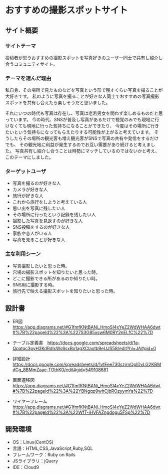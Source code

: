 # おすすめの撮影スポットサイト

## サイト概要
### サイトテーマ
投稿者が思うおすすめの撮影スポットを写真好きのユーザー同士で共有し紹介し合うコミュニティサイト。

### テーマを選んだ理由
私自身、その場所で見たものなどを写真という形で残すくらい写真を撮ることが大好きです。 
私のように写真を撮ることが好きな人同士でおすすめの写真撮影スポットを共有し合えたら楽しそうだと思いました。

それにいつの時代も写真は存在し、写真は老若男女を問わず楽しめるものだと思っています。
今の時代、SNSが普及し写真があるだけで視覚のみでも現地に行けなくても現地に行った気持ちになることができたり、
今度はその場所に行きたいという気持ちになってもらえたりする可能性が上がると考えています。
そうしたらその場所の観光客も増え観光客がSNSで写真の共有や発信をするだけでも、
その観光地に利益が発生するのでお互い需要があり続けると考えました。
写真共有し紹介し合うことは時勢にマッチしているのではないかと考え、このテーマにしました。

### ターゲットユーザ
- 写真を撮るのが好きな人
- カメラが好きな人
- 旅行が好きな人
- これから旅行をしようと考えている人
- 思い出を写真に残したい人
- その場所に行ったという記録を残したい人
- 撮影した写真を見返すのが好きな人
- SNS投稿をするのが好きな人
- 家族や恋人がいる人
- 写真を見ることが好きな人

### 主な利用シーン
- 写真撮影したいと思った時。
- 穴場の撮影スポットを知りたいと思った時。
- どこに撮影できる所があるのか知りたい時。
- SNS用に撮影する時。
- 旅行先で映える撮影スポットを知りたいと思った時。


## 設計書
- ER図　https://app.diagrams.net/#G1fmfKNtBANi_HmoSI4xYeZ2WdWHAA6dwt#%7B%22pageId%22%3A%227S3G85xsw6M0RY2nELfC%22%7D

- テーブル定義書　https://docs.google.com/spreadsheets/d/1a-Qpatqc3pyH3KdRdIxWs6sxBo1agXCIaotb9eUJS58/edit?hl=JA#gid=0

- 詳細設計　https://docs.google.com/spreadsheets/d/1vtEee730szirnOpIDvLG2KBMdCg_8BMmZaae-TOthK0/edit#gid=549108681

- 画面遷移図　https://app.diagrams.net/#G1fmfKNtBANi_HmoSI4xYeZ2WdWHAA6dwt#%7B%22pageId%22%3A%22YBNgqp9whCjbROzyymYa%22%7D

- ワイヤーフレーム　https://app.diagrams.net/#G1fmfKNtBANi_HmoSI4xYeZ2WdWHAA6dwt#%7B%22pageId%22%3A%22WfT-iHVFAZngdogu5FSp%22%7D


## 開発環境
- OS：Linux(CentOS)
- 言語：HTML,CSS,JavaScript,Ruby,SQL
- フレームワーク：Ruby on Rails
- JSライブラリ：jQuery
- IDE：Cloud9
